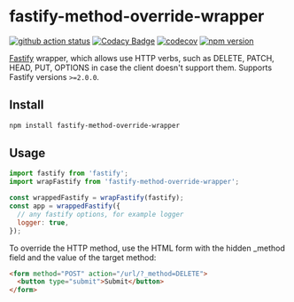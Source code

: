 # fastify-method-override-wrapper

[![github action status](https://github.com/corsicanec82/fastify-method-override-wrapper/workflows/Node%20CI/badge.svg)](https://github.com/corsicanec82/fastify-method-override-wrapper/actions)
[![Codacy Badge](https://app.codacy.com/project/badge/Grade/42d88e5305a2463ebacf8acc93c643c6)](https://www.codacy.com/gh/corsicanec82/fastify-method-override-wrapper/dashboard?utm_source=github.com&amp;utm_medium=referral&amp;utm_content=corsicanec82/fastify-method-override-wrapper&amp;utm_campaign=Badge_Grade)
[![codecov](https://codecov.io/gh/corsicanec82/fastify-method-override-wrapper/branch/main/graph/badge.svg?token=PO0FKHV8ZO)](https://codecov.io/gh/corsicanec82/fastify-method-override-wrapper)
[![npm version](https://badge.fury.io/js/fastify-method-override-wrapper.svg)](https://badge.fury.io/js/fastify-method-override-wrapper)

[Fastify](http://fastify.io/) wrapper, which allows use HTTP verbs, such as DELETE, PATCH, HEAD, PUT, OPTIONS in case the client doesn't support them. Supports Fastify versions `>=2.0.0`.

## Install

```sh
npm install fastify-method-override-wrapper
```

## Usage

``` javascript
import fastify from 'fastify';
import wrapFastify from 'fastify-method-override-wrapper';

const wrappedFastify = wrapFastify(fastify);
const app = wrappedFastify({
  // any fastify options, for example logger
  logger: true,
});
```

To override the HTTP method, use the HTML form with the hidden _method field and the value of the target method:

```html
<form method="POST" action="/url/?_method=DELETE">
  <button type="submit">Submit</button>
</form>
```
